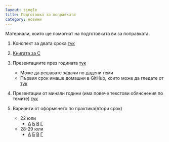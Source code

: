 ```yaml
---
layout: single
title: Подготовка за поправката
category: новини
---
```


Материали, които ще помогнат на подготовката ви за поправката.

1. Конспект за двата срока [тук](https://elsys.github.io/c-programming/2017/05/Finals-Information)

1. [Книгата за C](https://en.wikipedia.org/wiki/The_C_Programming_Language)

1. Презентациите през годината [тук](https://elsys.github.io/c-programming/category#%D0%BB%D0%B5%D0%BA%D1%86%D0%B8%D0%B8)
    * Може да решавате задачи по дадени теми
    * Първия срок имаше домашни в GitHub, които може да гледате от [тук](https://github.com/elsys/c-programming-homework)

1. Презентации от минали години (има повече текстови обянснения по темите) [тук](http://lubo.elsys-bg.org/c-programming/2008-2009/)

1. Варианти от оформянето по практика(втори срок)
    * 22 юли
        * [А](https://drive.google.com/open?id=1kzKd-Cc-8Px0iiu7fIQLm_H6EmoveWlVQCj2aZSPFJI)
        [Б](https://drive.google.com/open?id=13Zv7q-DRcH2JUw6baYm45EEF8bgf8bSue8DNjQzSqWc)
        [В](https://drive.google.com/open?id=1wfVgXx8IwYnG08wcurVxy5hX00k9dCyYooGfV1AiBtw)
        [Г](https://drive.google.com/open?id=1t_no2FfugmsK4bySBXxs3pwtXCcZUAGob_bs3hPgWzE)
    * 28-29 юли
        * [А](https://docs.google.com/document/d/1A_VNWyoL5-qO_HGrvbAxccXAXOBwneyxpiMz-3dNXqY/edit?usp=sharing)
        [Б](https://docs.google.com/document/d/1WX4WYftP91_zqBg-jDMI1vrgKMc1A8P42OGfV2dykXU/edit?usp=sharing)
        [В](https://docs.google.com/document/d/1t4Ed9QHyH9qwnMmMxEX6wNYBp-70X2M45dH5blAoDzo/edit?usp=sharing)
        [Г](https://docs.google.com/document/d/1s1yDWcY_Y_hY5K9kCkCc0AP4KEhD4yPMdW-7YuZMs_U/edit?usp=sharing)
